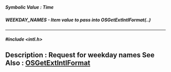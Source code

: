 ##### Symbolic Value : Time
##### WEEKDAY_NAMES - Item value to pass into OSGetExtIntlFormat(..)
---
##### #include <intl.h>
**Description :**
Request for weekday names
**See Also :**
[OSGetExtIntlFormat](D:/md_files/OSGetExtIntlFormat.md)
---
